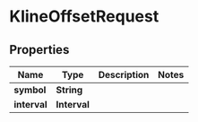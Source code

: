 

# KlineOffsetRequest


## Properties

| Name | Type | Description | Notes |
|------------ | ------------- | ------------- | -------------|
|**symbol** | **String** |  |  |
|**interval** | **Interval** |  |  |



